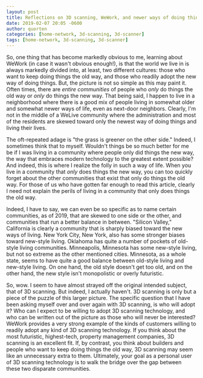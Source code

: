 ```yaml
---
layout: post
title: Reflections on 3D scanning, WeWork, and newer ways of doing things
date: 2019-02-07 20:05 -0600
author: quorten
categories: [home-network, 3d-scanning, 3d-scanner]
tags: [home-network, 3d-scanning, 3d-scanner]
---
```


So, one thing that has become markedly obvious to me, learning about
WeWork (in case it wasn't obvious enough!), is that the world we live
in is always markedly divided into, at least, two different cultures:
those who want to keep doing things the old way, and those who readily
adopt the new way of doing things.  But, the picture is not so simple
as this may paint it.  Often times, there are _entire communities_ of
people who _only_ do things the old way or _only_ do things the new
way.  That being said, I happen to live in a neighborhood where there
is a good mix of people living in somewhat older and somewhat newer
ways of life, even as next-door neighbors.  Clearly, I'm not in the
middle of a WeLive community where the administration and most of the
residents are skewed toward only the newest way of doing things and
living their lives.

The oft-repeated adage is "the grass is greener on the other side."
Indeed, I sometimes think that to myself.  Wouldn't things be so much
better for me be if I was living in a community where people only did
things the new way, the way that embraces modern technology to the
greatest extent possible?  And indeed, this is where I realize the
folly in such a way of life.  When you live in a community that _only_
does things the new way, you can too quickly forget about the other
communities that exist that only do things the old way.  For those of
us who have gotten far enough to read this article, clearly I need not
explain the perils of living in a community that only does things the
old way.

<!-- more -->

Indeed, I have to say, we can even be so specific as to name certain
communities, as of 2019, that are skewed to one side or the other, and
communities that run a better balance in between.  "Silicon Valley,"
California is clearly a community that is sharply biased toward the
new ways of living.  New York City, New York, also has some stronger
biases toward new-style living.  Oklahoma has quite a number of
pockets of old-style living communities.  Minneapolis, Minnesota has
some new-style living, but not so extreme as the other mentioned
cities.  Minnesota, as a whole state, seems to have quite a good
balance between old-style living and new-style living.  On one hand,
the old style doesn't get too old, and on the other hand, the new
style isn't monopolistic or overly futuristic.

So, wow.  I seem to have almost strayed off the original intended
subject, that of 3D scanning.  But indeed, I actually haven't.  3D
scanning is only but a piece of the puzzle of this larger picture.
The specific question that I have been asking myself over and over
again with 3D scanning, is who will adopt it?  Who can I expect to be
willing to adopt 3D scanning technology, and who can be written out of
the picture as those who will never be interested?  WeWork provides a
very strong example of the kinds of customers willing to readily adopt
any kind of 3D scanning technology.  If you think about the most
futuristic, highest-tech, property management companies, 3D scanning
is an excellent fit.  If, by contrast, you think about builders and
people who want to keep doing things the old way, 3D scanning may seem
like an unnecessary extra to them.  Ultimately, your goal as a
personal user of 3D scanning technology is to walk the bridge over the
gap between these two disparate communities.

